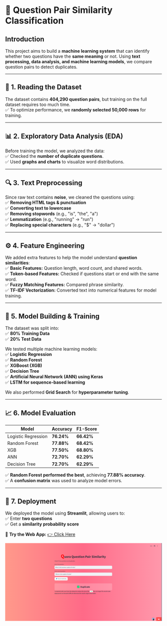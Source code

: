 # 📌 Question Pair Similarity Classification

## **Introduction**  
This project aims to build a **machine learning system** that can identify whether two questions have the **same meaning** or not. Using **text processing, data analysis, and machine learning models**, we compare question pairs to detect duplicates.

---

## **📂 1. Reading the Dataset**  
The dataset contains **404,290 question pairs**, but training on the full dataset requires too much time.  
✅ To optimize performance, we **randomly selected 50,000 rows** for training.  

---

## **📊 2. Exploratory Data Analysis (EDA)**  
Before training the model, we analyzed the data:  
✅ Checked the **number of duplicate questions**.  
✅ Used **graphs and charts** to visualize word distributions.  

---

## **🔍 3. Text Preprocessing**  
Since raw text contains **noise**, we cleaned the questions using:  
✅ **Removing HTML tags & punctuation**  
✅ **Converting text to lowercase**  
✅ **Removing stopwords** (e.g., "is", "the", "a")  
✅ **Lemmatization** (e.g., "running" → "run")  
✅ **Replacing special characters** (e.g., "$" → "dollar")  

---

## **⚙️ 4. Feature Engineering**  
We added extra features to help the model understand **question similarities**:  
✅ **Basic Features:** Question length, word count, and shared words.  
✅ **Token-based Features:** Checked if questions start or end with the same word.  
✅ **Fuzzy Matching Features:** Compared phrase similarity.  
✅ **TF-IDF Vectorization:** Converted text into numerical features for model training.  

---

## **🤖 5. Model Building & Training**  
The dataset was split into:  
✅ **80% Training Data**  
✅ **20% Test Data**  

We tested multiple machine learning models:  
✅ **Logistic Regression**  
✅ **Random Forest**  
✅ **XGBoost (XGB)**  
✅ **Decision Tree**  
✅ **Artificial Neural Network (ANN) using Keras**  
✅ **LSTM for sequence-based learning**  

We also performed **Grid Search** for **hyperparameter tuning**.  

---

## **📈 6. Model Evaluation**  

| **Model**              | **Accuracy** | **F1-Score** |
|------------------------|-------------|--------------|
| Logistic Regression   | **76.24%**   | **66.42%**   |
| Random Forest        | **77.88%**   | **68.42%**   |
| XGB                  | **77.50%**   | **68.80%**   |
| ANN                  | **72.70%**   | **62.29%**   |
| Decision Tree        | **72.70%**   | **62.29%**   |

✅ **Random Forest performed the best**, achieving **77.88% accuracy**.  
✅ A **confusion matrix** was used to analyze model errors.  

---

## **🚀 7. Deployment**  
We deployed the model using **Streamlit**, allowing users to:  
✅ Enter **two questions**  
✅ Get a **similarity probability score**  

🔗 **Try the Web App:** [👉 Click Here](https://questionquora.streamlit.app/)  

![Application Screenshot](image.png)  
